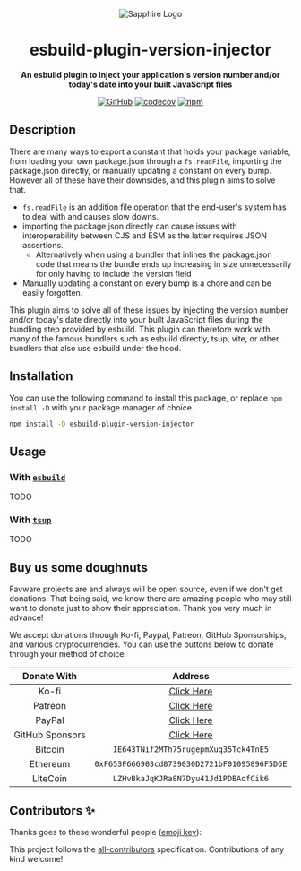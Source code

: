 <div align="center">

![Sapphire Logo](https://cdn.skyra.pw/gh-assets/sapphire-banner.png)

# esbuild-plugin-version-injector

**An esbuild plugin to inject your application's version number and/or today's date into your built JavaScript files**

[![GitHub](https://img.shields.io/github/license/favware/esbuild-plugin-version-injector)](https://github.com/favware/esbuild-plugin-version-injector/blob/main/LICENSE.md)
[![codecov](https://codecov.io/gh/favware/esbuild-plugin-version-injector/branch/main/graph/badge.svg?token=0MSAyoZNxz)](https://codecov.io/gh/favware/esbuild-plugin-version-injector)
[![npm](https://img.shields.io/npm/v/esbuild-plugin-version-injector?color=crimson&logo=npm&style=flat-square)](https://www.npmjs.com/package/esbuild-plugin-version-injector)

</div>

## Description

There are many ways to export a constant that holds your package variable, from loading your own package.json through a `fs.readFile`, importing the package.json directly, or manually updating a constant on every bump. However all of these have their downsides, and this plugin aims to solve that.

- `fs.readFile` is an addition file operation that the end-user's system has to deal with and causes slow downs.
- importing the package.json directly can cause issues with interoperability between CJS and ESM as the latter requires JSON assertions.
   - Alternatively when using a bundler that inlines the package.json code that means the bundle ends up increasing in size unnecessarily for only having to include the version field
- Manually updating a constant on every bump is a chore and can be easily forgotten.

This plugin aims to solve all of these issues by injecting the version number and/or today's date directly into your built JavaScript files during the bundling step provided by esbuild. This plugin can therefore work with many of the famous bundlers such as esbuild directly, tsup, vite, or other bundlers that also use esbuild under the hood.

## Installation

You can use the following command to install this package, or replace
`npm install -D` with your package manager of choice.

```sh
npm install -D esbuild-plugin-version-injector
```

## Usage

### With [`esbuild`][esbuild]

TODO

### With [`tsup`][tsup]

TODO

[esbuild]: https://esbuild.github.io/
[tsup]: https://tsup.egoist.dev

## Buy us some doughnuts

Favware projects are and always will be open source, even if we don't get
donations. That being said, we know there are amazing people who may still
want to donate just to show their appreciation. Thank you very much in
advance!

We accept donations through Ko-fi, Paypal, Patreon, GitHub Sponsorships,
and various cryptocurrencies. You can use the buttons below to donate
through your method of choice.

|   Donate With   |                      Address                      |
| :-------------: | :-----------------------------------------------: |
|      Ko-fi      |  [Click Here](https://donate.favware.tech/kofi)   |
|     Patreon     | [Click Here](https://donate.favware.tech/patreon) |
|     PayPal      | [Click Here](https://donate.favware.tech/paypal)  |
| GitHub Sponsors |  [Click Here](https://github.com/sponsors/Favna)  |
|     Bitcoin     |       `1E643TNif2MTh75rugepmXuq35Tck4TnE5`        |
|    Ethereum     |   `0xF653F666903cd8739030D2721bF01095896F5D6E`    |
|    LiteCoin     |       `LZHvBkaJqKJRa8N7Dyu41Jd1PDBAofCik6`        |

## Contributors ✨

Thanks goes to these wonderful people ([emoji key](https://allcontributors.org/docs/en/emoji-key)):

<!-- ALL-CONTRIBUTORS-LIST:START - Do not remove or modify this section -->
<!-- prettier-ignore-start -->
<!-- markdownlint-disable -->
<!-- markdownlint-enable -->
<!-- prettier-ignore-end -->

<!-- ALL-CONTRIBUTORS-LIST:END -->

This project follows the [all-contributors](https://github.com/all-contributors/all-contributors) specification. Contributions of any kind welcome!
